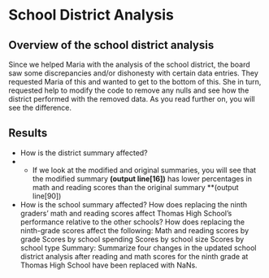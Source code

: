 # School District Analysis

## Overview of the school district analysis

Since we helped Maria with the analysis of the school district, the board saw some discrepancies and/or dishonesty with certain data entries. They requested Maria of this and wanted to get to the bottom of this. She in turn, requested help to modify the code to remove any nulls and see how the district performed with the removed data. As you read further on, you will see the difference.

## Results

* How is the district summary affected?
* * If we look at the modified and original summaries, you will see that the modified summary **(output line[16])** has lower percentages in math and reading scores than the original summary **(output line[90])
* How is the school summary affected?
How does replacing the ninth graders’ math and reading scores affect Thomas High School’s performance relative to the other schools?
How does replacing the ninth-grade scores affect the following:
Math and reading scores by grade
Scores by school spending
Scores by school size
Scores by school type
Summary: Summarize four changes in the updated school district analysis after reading and math scores for the ninth grade at Thomas High School have been replaced with NaNs.
